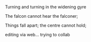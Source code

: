 Turning and turning in the widening gyre

The falcon cannot hear the falconer;

Things fall apart; the centre cannot hold;


editing via web... trying to collab
